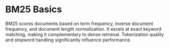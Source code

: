 # BM25 Basics

BM25 scores documents based on term frequency, inverse document frequency, and document length normalization. It excels at exact keyword matching, making it complementary to dense retrieval. Tokenization quality and stopword handling significantly influence performance.
